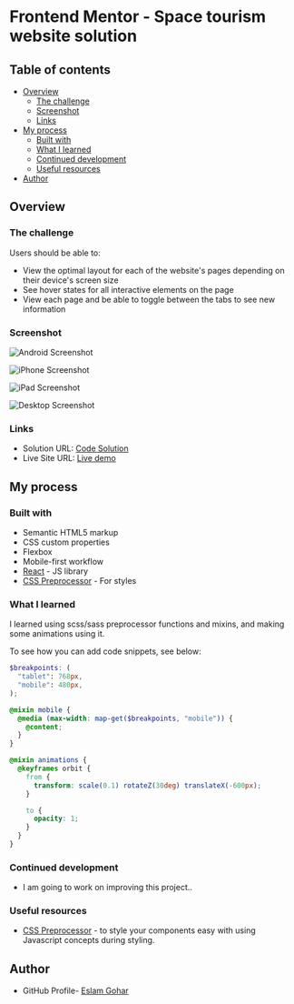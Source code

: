 # Frontend Mentor - Space tourism website solution

## Table of contents

- [Overview](#overview)
  - [The challenge](#the-challenge)
  - [Screenshot](#screenshot)
  - [Links](#links)
- [My process](#my-process)
  - [Built with](#built-with)
  - [What I learned](#what-i-learned)
  - [Continued development](#continued-development)
  - [Useful resources](#useful-resources)
- [Author](#author)

## Overview

### The challenge

Users should be able to:

- View the optimal layout for each of the website's pages depending on their device's screen size
- See hover states for all interactive elements on the page
- View each page and be able to toggle between the tabs to see new information

### Screenshot

![Android Screenshot](./src/static/screenshots/Screenshot-Android.png)

![iPhone Screenshot](./src/static/screenshots/Screenshot-iPhone.png)

![iPad Screenshot](./src/static/screenshots/Screenshot-iPad.png)

![Desktop Screenshot](./src/static/screenshots/Screenshot-desktop.png)

### Links

- Solution URL: [Code Solution](https://github.com/EslamGohar/space-tourism)
- Live Site URL: [Live demo](https://eslamx-space-tourism.netlify.app/)

## My process

### Built with

- Semantic HTML5 markup
- CSS custom properties
- Flexbox
- Mobile-first workflow
- [React](https://reactjs.org/) - JS library
- [CSS Preprocessor](https://sass-lang.com/) - For styles

### What I learned

I learned using scss/sass preprocessor functions and mixins, and making some animations using it.

To see how you can add code snippets, see below:

```scss
$breakpoints: (
  "tablet": 768px,
  "mobile": 480px,
);

@mixin mobile {
  @media (max-width: map-get($breakpoints, "mobile")) {
    @content;
  }
}

@mixin animations {
  @keyframes orbit {
    from {
      transform: scale(0.1) rotateZ(30deg) translateX(-600px);
    }

    to {
      opacity: 1;
    }
  }
}
```

### Continued development

- I am going to work on improving this project..

### Useful resources

- [CSS Preprocessor](https://sass-lang.com/) - to style your components easy with using Javascript concepts during styling.

## Author

- GitHub Profile- [Eslam Gohar](https://github.com/EslamGohar/)
